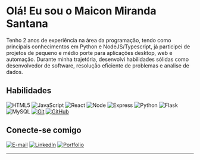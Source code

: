 # Olá! Eu sou o Maicon Miranda Santana

Tenho 2 anos de experiência na área da programação, tendo como principais conhecimentos em Python e NodeJS/Typescript, já participei de projetos de pequeno e médio porte para aplicações desktop, web e automação. 
Durante minha trajetória, desenvolvi habilidades sólidas como desenvolvedor de software, resolução eficiente de problemas e analise de dados.

## Habilidades

![HTML5](https://img.shields.io/badge/HTML-000?style=for-the-badge&logo=html5)
![JavaScript](https://img.shields.io/badge/JavaScript-000?style=for-the-badge&logo=javascript)
![React](https://img.shields.io/badge/React-000?style=for-the-badge&logo=react&logoColor=61DAFB)
![Node](https://img.shields.io/badge/Node-000?style=for-the-badge&logo=node.js&logoColor=61DAFB)
![Express](https://img.shields.io/badge/express.js-000.svg?style=for-the-badge&logo=express&logoColor=%2361DAFB)
![Python](https://img.shields.io/badge/python-000?style=for-the-badge&logo=python&logoColor=ffdd54)
![Flask](https://img.shields.io/badge/flask-%23000.svg?style=for-the-badge&logo=flask&logoColor=white)
![MySQL](https://img.shields.io/badge/MySQL-000?style=for-the-badge&logo=mysql&logoColor=white)
[![Git](https://img.shields.io/badge/Git-000?style=for-the-badge&logo=git&logoColor=E94D5F)](https://git-scm.com/doc)
[![GitHub](https://img.shields.io/badge/GitHub-000?style=for-the-badge&logo=github&logoColor=30A3DC)](https://docs.github.com/)

## Conecte-se comigo

[![E-mail](https://img.shields.io/badge/-Email-000?style=for-the-badge&logo=microsoft-outlook&logoColor=E94D5F)](mailto:maiconmirandasantana@gmail.com)
[![LinkedIn](https://img.shields.io/badge/-LinkedIn-000?style=for-the-badge&logo=linkedin&logoColor=30A3DC)](https://www.linkedin.com/in/maicon-miranda-/)
[![Portfolio](https://img.shields.io/badge/Portfolio-000?style=for-the-badge&logo=todoist&logoColor=white)](https://portifolio-gray-tau.vercel.app)

---
